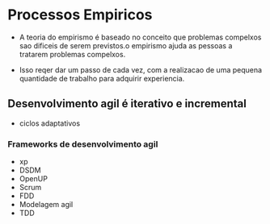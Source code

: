 # Processos Empiricos

- A teoria do empirismo é baseado no conceito que problemas compelxos sao dificeis de serem previstos.o empirismo ajuda as pessoas a tratarem problemas compelxos.


- Isso reqer dar um passo de cada vez, com a realizacao de uma pequena quantidade de trabalho para adquirir experiencia.

## Desenvolvimento agil é iterativo e incremental

- ciclos adaptativos

### Frameworks de desenvolvimento agil

- xp
- DSDM
- OpenUP
- Scrum
- FDD
- Modelagem agil
- TDD

